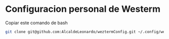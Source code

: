 # Configuracion personal de Westerm

Copiar este comando de bash

```bash
git clone git@github.com:AlcaldeLeonardo/weztermConfig.git ~/.config/wezterm

```
